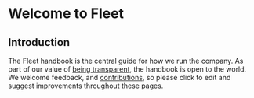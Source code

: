 # Welcome to Fleet

## Introduction

The Fleet handbook is the central guide for how we run the company. As part of our value of [being transparent](./company.md#openness), the handbook is open to the world. We welcome feedback, and [contributions](./handbook.md#contributing-to-the-handbook), so please click to edit and suggest improvements throughout these pages.


<meta name="maintainedBy" value="mikermcneil">


